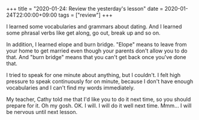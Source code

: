 +++
title =  "2020-01-24: Review the yesterday's lesson"
date = 2020-01-24T22:00:00+09:00
tags = ["review"]
+++

I learned some vocabularies and grammars about dating.
And I learned some phrasal verbs like get along, go out, break up and so on.

In addition, I learned elope and burn bridge.
"Elope" means to leave from your home to get married
even though your parents don't allow you to do that.
And "burn bridge" means that you can't get back once you've done that.

I tried to speak for one minute about anything, but I couldn't.
I felt high pressure to speak continuously for on minute,
because I don't have enough vocabularies and I can't find my words immediately.

My teacher, Cathy told me that I'd like you to do it next time, so you should prepare for it.
Oh my gosh. OK. I will. I will do it well next time.
Mmm... I will be nervous until next lesson.
